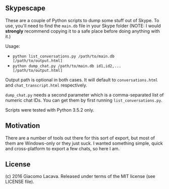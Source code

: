 Skypescape
-----

These are a couple of Python scripts to dump some stuff out of Skype. 
To use, you'll need to find the `main.db` file in your Skype folder (NOTE: 
I would **strongly** recommend copying it to a safe place before doing
anything with it.)

Usage:

- `python list_conversations.py /path/to/main.db [/path/to/output.html]`
- `python dump_chat.py /path/to/main.db id1,id2,... [/path/to/output.html]`

Output path is optional in both cases. 
It will default to `conversations.html` and `chat_transcript.html` respectively.

`dump_chat.py` needs a second parameter which is a comma-separated list of numeric chat IDs.
You can get them by first running `list_conversations.py`.

Scripts were tested with Python 3.5.2 only.

Motivation
--------
There are a number of tools out there  for this sort of export, but most of them 
are Windows-only or they just suck. I wanted something simple, quick and 
cross-platform to export a few chats, so here I am.

License
-------

(c) 2016 Giacomo Lacava. 
Released under terms of the MIT license (see LICENSE file).
